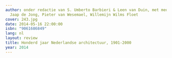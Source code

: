 ```yaml
---
author: onder redactie van S. Umberto Barbieri & Leen van Duin, met medewerking van
  Jaap de Jong, Pieter van Wesemael, Willemijn Wilms Floet
cover: 243.jpg
date: 2014-05-16 22:00:00
isbn: "9061686849"
lang: nl
layout: review
title: Honderd jaar Nederlandse architectuur, 1901-2000
year: 2014
---
```

